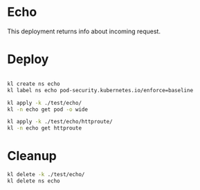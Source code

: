 
# Echo

This deployment returns info about incoming request.

# Deploy

```bash

kl create ns echo
kl label ns echo pod-security.kubernetes.io/enforce=baseline

kl apply -k ./test/echo/
kl -n echo get pod -o wide

kl apply -k ./test/echo/httproute/
kl -n echo get httproute

```

# Cleanup

```bash
kl delete -k ./test/echo/
kl delete ns echo
```
